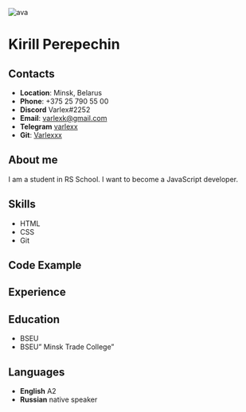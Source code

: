 ![ava](https://user-images.githubusercontent.com/117171611/206420090-122a6b20-e407-417f-86dc-b89a382d10c6.jpg)
# Kirill Perepechin
## Contacts 
* **Location**: Minsk, Belarus
* **Phone**: +375 25 790 55 00
* **Discord** Varlex#2252
* **Email**: varlexk@gmail.com
* **Telegram** [varlexx](https://t.me/varlexx)
* **Git**: [Varlexxx](https://github.com/Varlexxx)
## About me
I am a student in RS School. I want to become a JavaScript developer.
## Skills
* HTML
* CSS
* Git
## Code Example
## Experience
## Education
* BSEU
* BSEU” Minsk Trade College”
## Languages
* **English** A2
* **Russian** native speaker

